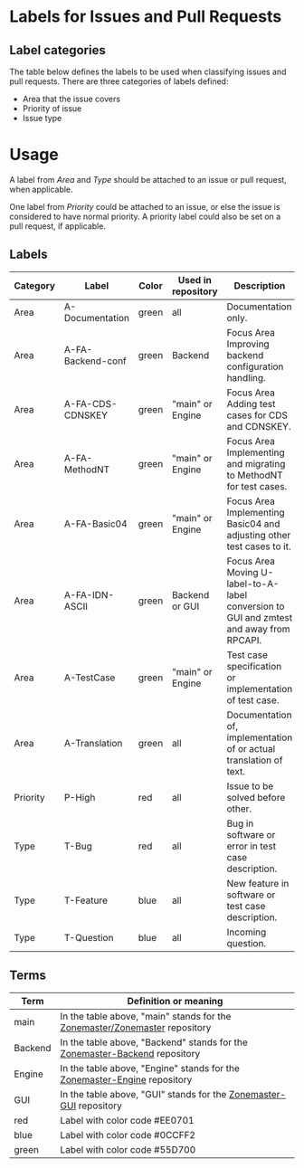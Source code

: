# Labels for Issues and Pull Requests

## Label categories

The table below defines the labels to be used when classifying issues and pull requests. There
are three categories of labels defined:

* Area that the issue covers
* Priority of issue
* Issue type

# Usage

A label from *Area* and *Type* should be attached to an issue or pull request,
when applicable.

One label from *Priority* could be attached to an issue, or else the issue is considered
to have normal priority. A priority label could also be set on a pull request, if applicable.

## Labels

Category | Label            | Color  | Used in repository | Description
---------|------------------|--------|--------------------|------------------------------------
Area     | A-Documentation  | green  | all                | Documentation only.
Area     | A-FA-Backend-conf| green  | Backend            | Focus Area Improving backend configuration handling.
Area     | A-FA-CDS-CDNSKEY | green  | "main" or Engine   | Focus Area Adding test cases for CDS and CDNSKEY.
Area     | A-FA-MethodNT    | green  | "main" or Engine   | Focus Area Implementing and migrating to MethodNT for test cases.
Area     | A-FA-Basic04     | green  | "main" or Engine   | Focus Area Implementing Basic04 and adjusting other test cases to it.
Area     | A-FA-IDN-ASCII   | green  | Backend or GUI     | Focus Area Moving U-label-to-A-label conversion to GUI and zmtest and away from RPCAPI.
Area     | A-TestCase       | green  | "main" or Engine   | Test case specification or implementation of test case.
Area     | A-Translation    | green  | all                | Documentation of, implementation of or actual translation of text.
Priority | P-High           | red    | all                | Issue to be solved before other.
Type     | T-Bug            | red    | all                | Bug in software or error in test case description.
Type     | T-Feature        | blue   | all                | New feature in software or test case description.
Type     | T-Question       | blue   | all                | Incoming question.

## Terms

Term     | Definition or meaning
---------|---------------------------------------------
main     | In the table above, "main" stands for the [Zonemaster/Zonemaster] repository
Backend  | In the table above, "Backend" stands for the [Zonemaster-Backend] repository
Engine   | In the table above, "Engine" stands for the [Zonemaster-Engine] repository
GUI      | In the table above, "GUI" stands for the [Zonemaster-GUI] repository
red      | Label with color code #EE0701
blue     | Label with color code #0CCFF2
green    | Label with color code #55D700


[Zonemaster/Zonemaster]:    https://github.com/zonemaster/zonemaster
[Zonemaster-Backend]:       https://github.com/zonemaster/zonemaster-backend
[Zonemaster-Engine]:        https://github.com/zonemaster/zonemaster-engine
[Zonemaster-GUI]:           https://github.com/zonemaster/zonemaster-gui
